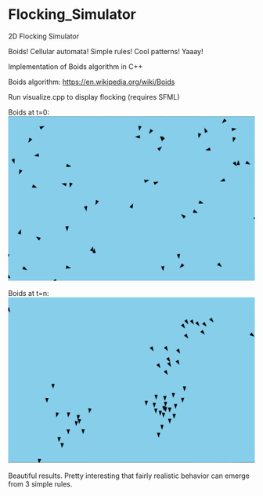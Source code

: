 # Flocking_Simulator
2D Flocking Simulator 

Boids! Cellular automata! Simple rules! Cool patterns! Yaaay!

Implementation of Boids algorithm in C++

Boids algorithm: https://en.wikipedia.org/wiki/Boids

Run visualize.cpp to display flocking (requires SFML)

Boids at t=0:
![t0](boids_t0.png)

Boids at t=n:
![t1](boids_tn.png)

Beautiful results. Pretty interesting that fairly realistic behavior can emerge from 3 simple rules.
